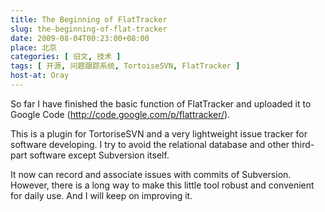 ```yaml
---
title: The Beginning of FlatTracker
slug: the-beginning-of-flat-tracker
date: 2009-08-04T00:23:00+08:00
place: 北京
categories: [ 旧文, 技术 ]
tags: [ 开源, 问题跟踪系统, TortoiseSVN, FlatTracker ]
host-at: Oray
---
```

So far I have finished the basic function of FlatTracker and uploaded it to Google Code (<http://code.google.com/p/flattracker/>).

This is a plugin for TortoriseSVN and a very lightweight issue tracker for software developing. I try to avoid the relational database and other third-part software except Subversion itself.

It now can record and associate issues with commits of Subversion. However, there is a long way to make this little tool robust and convenient for daily use. And I will keep on improving it.
